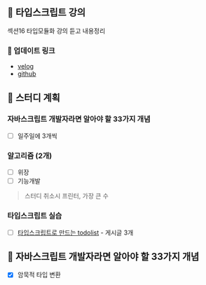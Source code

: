 ## 📘 타입스크립트 강의
섹션16 타입모듈화 강의 듣고 내용정리

### 🔗 업데이트 링크
- [velog](https://velog.io/@fromzoo/%ED%83%80%EC%9E%85-%EB%AA%A8%EB%93%88%ED%99%94)
- [github](https://github.com/leemyungju9347/TypeScript/blob/main/TypeScript_study/16_%ED%83%80%EC%9E%85%20%EB%AA%A8%EB%93%88%ED%99%94.md)

## 📆 스터디 계획
### 자바스크립트 개발자라면 알아야 할 33가지 개념
- [ ]  일주일에 3개씩

### 알고리즘 (2개)
- [ ] 위장
- [ ] 기능개발

> 스터디 취소시 프린터, 가장 큰 수

### 타입스크립트 실습 
- [ ] [타입스크립트로 만드는 todolist](https://withseungryu.tistory.com/category/Front-end/Vue) - 게시글 3개


## 🔨 자바스크립트 개발자라면 알아야 할 33가지 개념
- [x] 암묵적 타입 변환


